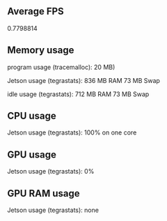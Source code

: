 ## Average FPS
0.7798814

## Memory usage
program usage (tracemalloc): 20 MB)

Jetson usage (tegrastats): 836 MB RAM 73 MB Swap

idle usage (tegrastats): 712 MB RAM 73 MB Swap

## CPU usage
Jetson usage (tegrastats): 100% on one core

## GPU usage
Jetson usage (tegrastats): 0%

## GPU RAM usage
Jetson usage (tegrastats): none


